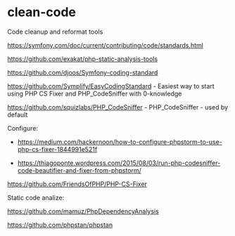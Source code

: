 # clean-code
Code cleanup and reformat tools

https://symfony.com/doc/current/contributing/code/standards.html

https://github.com/exakat/php-static-analysis-tools

https://github.com/djoos/Symfony-coding-standard

https://github.com/Symplify/EasyCodingStandard - Easiest way to start using PHP CS Fixer and PHP_CodeSniffer with 0-knowledge

https://github.com/squizlabs/PHP_CodeSniffer - PHP_CodeSniffer - used by default

Configure:

  - https://medium.com/hackernoon/how-to-configure-phpstorm-to-use-php-cs-fixer-1844991e521f

  - https://thiagoponte.wordpress.com/2015/08/03/run-php-codesniffer-code-beautifier-and-fixer-from-phpstorm/
    

https://github.com/FriendsOfPHP/PHP-CS-Fixer

    
Static code analize:

https://github.com/mamuz/PhpDependencyAnalysis

https://github.com/phpstan/phpstan
